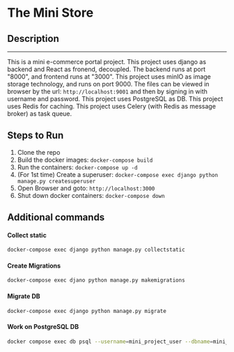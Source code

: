 # The Mini Store

## Description
-----------
This is a mini e-commerce portal project.
This project uses django as backend and React as fronend, decoupled. The backend runs at port "8000", and frontend runs at "3000".
This project uses minIO as image storage technology, and runs on port 9000. The files can be viewed in browser by the url: `http://localhost:9001` and then by signing in with username and password.
This project uses PostgreSQL as DB.
This project uses Redis for caching.
This project uses Celery (with Redis as message broker) as task queue.

## Steps to Run
1. Clone the repo
2. Build the docker images: `docker-compose build`
3. Run the containers: `docker-compose up -d`
4. (For 1st time) Create a superuser: `docker-compose exec django python manage.py createsuperuser`
4. Open Browser and goto: `http://localhost:3000`
5. Shut down docker containers: `docker-compose down`


## Additional commands
#### Collect static

```bash
docker-compose exec django python manage.py collectstatic
```

#### Create Migrations

```bash
docker-compose exec djano python manage.py makemigrations
```

#### Migrate DB

```bash
docker-compose exec django python manage.py migrate
```

#### Work on PostgreSQL DB

```bash
docker compose exec db psql --username=mini_project_user --dbname=mini_project_db
```

